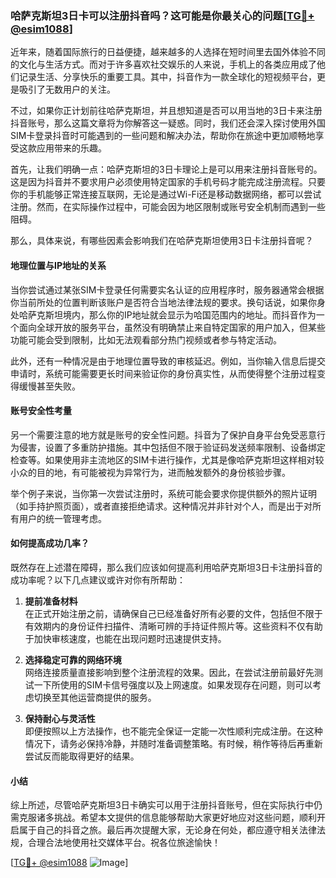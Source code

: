 ### 哈萨克斯坦3日卡可以注册抖音吗？这可能是你最关心的问题[[TG💪+ @esim1088](https://t.me/s/esim1088)]

近年来，随着国际旅行的日益便捷，越来越多的人选择在短时间里去国外体验不同的文化与生活方式。而对于许多喜欢社交娱乐的人来说，手机上的各类应用成了他们记录生活、分享快乐的重要工具。其中，抖音作为一款全球化的短视频平台，更是吸引了无数用户的关注。

不过，如果你正计划前往哈萨克斯坦，并且想知道是否可以用当地的3日卡来注册抖音账号，那么这篇文章将为你解答这一疑惑。同时，我们还会深入探讨使用外国SIM卡登录抖音时可能遇到的一些问题和解决办法，帮助你在旅途中更加顺畅地享受这款应用带来的乐趣。

首先，让我们明确一点：哈萨克斯坦的3日卡理论上是可以用来注册抖音账号的。这是因为抖音并不要求用户必须使用特定国家的手机号码才能完成注册流程。只要你的手机能够正常连接互联网，无论是通过Wi-Fi还是移动数据网络，都可以尝试注册。然而，在实际操作过程中，可能会因为地区限制或账号安全机制而遇到一些阻碍。

那么，具体来说，有哪些因素会影响我们在哈萨克斯坦使用3日卡注册抖音呢？

#### 地理位置与IP地址的关系

当你尝试通过某张SIM卡登录任何需要实名认证的应用程序时，服务器通常会根据你当前所处的位置判断该账户是否符合当地法律法规的要求。换句话说，如果你身处哈萨克斯坦境内，那么你的IP地址就会显示为哈国范围内的地址。而抖音作为一个面向全球开放的服务平台，虽然没有明确禁止来自特定国家的用户加入，但某些功能可能会受到限制，比如无法观看部分热门视频或者参与特定活动。

此外，还有一种情况是由于地理位置导致的审核延迟。例如，当你输入信息后提交申请时，系统可能需要更长时间来验证你的身份真实性，从而使得整个注册过程变得缓慢甚至失败。

#### 账号安全性考量

另一个需要注意的地方就是账号的安全性问题。抖音为了保护自身平台免受恶意行为侵害，设置了多重防护措施。其中包括但不限于验证码发送频率限制、设备绑定检查等。如果使用非主流地区的SIM卡进行操作，尤其是像哈萨克斯坦这样相对较小众的目的地，有可能被视为异常行为，进而触发额外的身份核验步骤。

举个例子来说，当你第一次尝试注册时，系统可能会要求你提供额外的照片证明（如手持护照页面），或者直接拒绝请求。这种情况并非针对个人，而是出于对所有用户的统一管理考虑。

#### 如何提高成功几率？

既然存在上述潜在障碍，那么我们应该如何提高利用哈萨克斯坦3日卡注册抖音的成功率呢？以下几点建议或许对你有所帮助：

1. **提前准备材料**  
   在正式开始注册之前，请确保自己已经准备好所有必要的文件，包括但不限于有效期内的身份证件扫描件、清晰可辨的手持证件照片等。这些资料不仅有助于加快审核速度，也能在出现问题时迅速提供支持。

2. **选择稳定可靠的网络环境**  
   网络连接质量直接影响到整个注册流程的效果。因此，在尝试注册前最好先测试一下所使用的SIM卡信号强度以及上网速度。如果发现存在问题，则可以考虑切换至其他运营商提供的服务。

3. **保持耐心与灵活性**  
   即便按照以上方法操作，也不能完全保证一定能一次性顺利完成注册。在这种情况下，请务必保持冷静，并随时准备调整策略。有时候，稍作等待后再重新尝试反而能取得更好的结果。

#### 小结

综上所述，尽管哈萨克斯坦3日卡确实可以用于注册抖音账号，但在实际执行中仍需克服诸多挑战。希望本文提供的信息能够帮助大家更好地应对这些问题，顺利开启属于自己的抖音之旅。最后再次提醒大家，无论身在何处，都应遵守相关法律法规，合理合法地使用社交媒体平台。祝各位旅途愉快！

[[TG💪+ @esim1088](https://t.me/s/esim1088) ![Image](https://i.postimg.cc/4NQfJmqS/Snipaste-2025-05-13-00-14-12.png)]